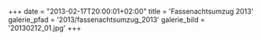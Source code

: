 +++
date = "2013-02-17T20:00:01+02:00"
title = 'Fassenachtsumzug 2013'
galerie_pfad = '2013/fassenachtsumzug_2013'
galerie_bild = '20130212_01.jpg'
+++

      